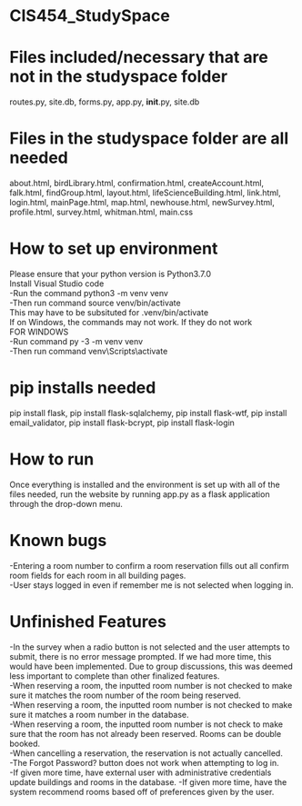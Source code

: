 # CIS454_StudySpace
# Files included/necessary that are not in the studyspace folder  
routes.py, site.db, forms.py, app.py, __init__.py, site.db


# Files in the studyspace folder are all needed  
about.html, birdLibrary.html, confirmation.html, createAccount.html, falk.html, findGroup.html,
layout.html, lifeScienceBuilding.html, link.html, login.html, mainPage.html, map.html, 
newhouse.html, newSurvey.html, profile.html, survey.html, whitman.html, main.css


# How to set up environment  
Please ensure that your python version is Python3.7.0  
Install Visual Studio code  
-Run the command python3 -m venv venv  
-Then run command source venv/bin/activate  
This may have to be subsituted for .venv/bin/activate  
If on Windows, the commands may not work. If they do not work  
FOR WINDOWS  
-Run command py -3 -m venv venv  
-Then run command venv\Scripts\activate


# pip installs needed  
pip install flask, pip install flask-sqlalchemy, pip install flask-wtf, pip install email_validator,
pip install flask-bcrypt, pip install flask-login


# How to run  
Once everything is installed and the environment is set up with all of the files needed, run the website by running app.py as a flask application through the drop-down menu.

# Known bugs    
-Entering a room number to confirm a room reservation fills out all confirm room fields for each room in all building pages.  
-User stays logged in even if remember me is not selected  when logging in.  

# Unfinished Features
-In the survey when a radio button is not selected and the user attempts to submit, there is no error message prompted. If we had more time, this would have been implemented. Due to group discussions, this was deemed less important to complete than other finalized features.  
-When reserving a room, the inputted room number is not checked to make sure it matches the room number of the room being reserved.  
-When reserving a room, the inputted room number is not checked to make sure it matches a room number in the database.  
-When reserving a room, the inputted room number is not check to make sure that the room has not already been reserved. Rooms can be double booked.  
-When cancelling a reservation, the reservation is not actually cancelled.  
-The Forgot Password? button does not work when attempting to log in.  
-If given more time, have external user with administrative credentials update buildings and rooms in the database. 
-If given more time, have the system recommend rooms based off of preferences given by the user.  

